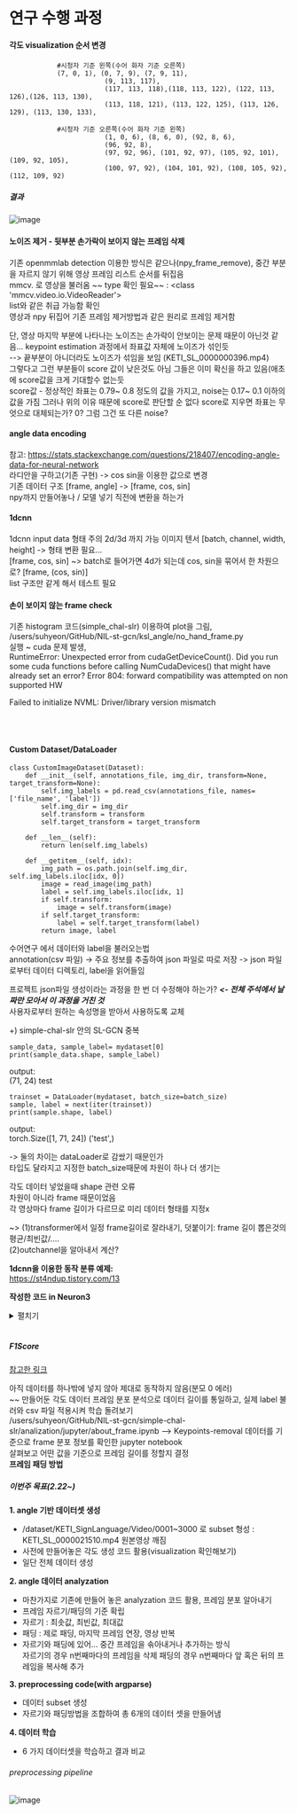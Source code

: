 # 연구 수행 과정  

#### 각도 visualization 순서 변경  
```
			#시청자 기준 왼쪽(수어 화자 기준 오른쪽)
			(7, 0, 1), (0, 7, 9), (7, 9, 11),
                        (9, 113, 117),
                        (117, 113, 118),(118, 113, 122), (122, 113, 126),(126, 113, 130),
                        (113, 118, 121), (113, 122, 125), (113, 126, 129), (113, 130, 133),

			#시청자 기준 오른쪽(수어 화자 기준 왼쪽)
                        (1, 0, 6), (8, 6, 0), (92, 8, 6),
                        (96, 92, 8),
                        (97, 92, 96), (101, 92, 97), (105, 92, 101), (109, 92, 105),
                        (100, 97, 92), (104, 101, 92), (108, 105, 92), (112, 109, 92)
```  
  
  
##### 결과  
![image](https://user-images.githubusercontent.com/82634312/204615619-4b50ab63-af4d-44a9-be25-28759bc7844a.png)  

#### 노이즈 제거 - 뒷부분 손가락이 보이지 않는 프레임 삭제  
기존 openmmlab detection 이용한 방식은 같으나(npy_frame_remove), 중간 부분을 자르지 않기 위해 영상 프레임 리스트 순서를 뒤집음  
mmcv. 로 영상을 불러옴 ~~ type 확인 필요~~ : <class 'mmcv.video.io.VideoReader'>  
list와 같은 취급 가능함 확인  
영상과 npy 뒤집어 기존 프레임 제거방법과 같은 원리로 프레임 제거함
  
단, 영상 마지막 부분에 나타나는 노이즈는 손가락이 안보이는 문제 때문이 아닌것 같음... keypoint estimation 과정에서 좌표값 자체에 노이즈가 섞인듯  
--> 끝부분이 아니더라도 노이즈가 섞임을 보임 (KETI_SL_0000000396.mp4)  
그렇다고 그런 부분들이 score 값이 낮은것도 아님 그들은 이미 확신을 하고 있음(애초에 score값을 크게 기대할수 없는듯  
score값 - 정상적인 좌표는 0.79~ 0.8 정도의 값을 가지고, noise는 0.17~ 0.1 이하의 값을 가짐 그러나 위의 이유 때문에 score로 판단할 순 없다
score로 지우면 좌표는 무엇으로 대체되는가? 0? 그럼 그건 또 다른 noise?  
  
#### angle data encoding  
참고: https://stats.stackexchange.com/questions/218407/encoding-angle-data-for-neural-network  
라디안을 구하고(기존 구현) -> cos sin을 이용한 값으로 변경  
기존 데이터 구조 [frame, angle] -> [frame, cos, sin]  
npy까지 만들어놓나 / 모델 넣기 직전에 변환을 하는가  

#### 1dcnn  
1dcnn input data 형태 주의 2d/3d 까지 가능
이미지 텐서 [batch, channel, width, height] -> 형태 변환 필요...  
[frame, cos, sin] ~> batch로 들어가면 4d가 되는데 cos, sin을 묶어서 한 차원으로? [frame, (cos, sin)]  
list 구조만 같게 해서 테스트 필요

#### 손이 보이지 않는 frame check  
기존 histogram 코드(simple_chal-slr) 이용하여 plot을 그림, /users/suhyeon/GitHub/NIL-st-gcn/ksl_angle/no_hand_frame.py  
실행 ~ cuda 문제 발생,  
RuntimeError: Unexpected error from cudaGetDeviceCount(). Did you run some cuda functions before calling NumCudaDevices() that might have already set an error? Error 804: forward compatibility was attempted on non supported HW  

Failed to initialize NVML: Driver/library version mismatch


</br></br>
#### Custom Dataset/DataLoader  
```
class CustomImageDataset(Dataset):
    def __init__(self, annotations_file, img_dir, transform=None, target_transform=None):
        self.img_labels = pd.read_csv(annotations_file, names=['file_name', 'label'])
        self.img_dir = img_dir
        self.transform = transform
        self.target_transform = target_transform

    def __len__(self):
        return len(self.img_labels)

    def __getitem__(self, idx):
        img_path = os.path.join(self.img_dir, self.img_labels.iloc[idx, 0])
        image = read_image(img_path)
        label = self.img_labels.iloc[idx, 1]
        if self.transform:
            image = self.transform(image)
        if self.target_transform:
            label = self.target_transform(label)
        return image, label
``` 
수어연구 에서 데이터와 label을 불러오는법  
annotation(csv 파일) -> 주요 정보를 추출하여 json 파일로 따로 저장 -> json 파일로부터 데이터 디렉토리, label을 읽어들임  

프로젝트 json파일 생성이라는 과정을 한 번 더 수정해야 하는가?  ***<- 전체 주석에서 날짜만 모아서 이 과정을 거친 것***  
사용자로부터 원하는 속성명을 받아서 사용하도록 교체  

+) simple-chal-slr 안의 SL-GCN 중복 
  
   
 ```
 sample_data, sample_label= mydataset[0]
 print(sample_data.shape, sample_label)
 ```
 output:  
 (71, 24) test  
    
    
 ```
 trainset = DataLoader(mydataset, batch_size=batch_size)
 sample, label = next(iter(trainset))
 print(sample.shape, label)
 ```
 output:  
 torch.Size([1, 71, 24]) ('test',)  
    
 -> 둘의 차이는 dataLoader로 감쌌기 때문인가  
 타입도 달라지고 지정한 batch_size때문에 차원이 하나 더 생기는  
   
    
 각도 데이터 넣었을때 shape 관련 오류  
 차원이 아니라 frame 때문이었음  
 각 영상마다 frame 길이가 다르므로 미리 데이터 형태를 지정x  
 
~> (1)transformer에서 일정 frame길이로 잘라내기, 덧붙이기: frame 길이 뽑은것의 평균/최빈값/....  
   (2)outchannel을 알아내서 계산?
   
**1dcnn을 이용한 동작 분류 예제:**  
https://st4ndup.tistory.com/13

**작성한 코드 in Neuron3**  
<details>
<summary>펼치기</summary>
<div markdown="1">

```
import torch
from torch import nn
from torch.utils.data import Dataset
from torch.utils.data import DataLoader
from torchvision import datasets
from torchvision import transforms
from torchvision.transforms import ToTensor

import os
import pandas as pd
import numpy as np
import matplotlib.pyplot as plt

#custom dataset
class CustomDataset(Dataset):
    def __init__(self, annotation_file, data_dir, transform=None, target_transform=None, col_name="file_name", col_label="label"):
        self.label = pd.read_csv(annotation_file, names=[col_name, col_label], skiprows=[0])
        self.data_dir = data_dir
        self.transform = transform
        self.target_transform = target_transform

    def __len__(self):
        return len(self.label)

    def __getitem__(self, index):
        data_path = os.path.join(self.data_dir, self.label.iloc[index, 0])
        data = np.load(data_path)
        label = np.zeros(15, dtype = np.float32)
        label[self.label.iloc[index, 1]] = 1.0
        
        if self.transform:
            data = self.transform(data)
        if self.target_transform:
            label = self.target_transform(label)
        
        return data, label

#custom transfomer
class myTransformer(object):
    def __call__(self, sample):
        sample = sample.astype(np.float32)
        sample = np.transpose(sample)     
        sample = torch.from_numpy(sample)
        #print(sample.shape)   
        return sample

# model
class CustomNeuralNetwork(nn.Module):
    def __init__(self):
        super().__init__()
        self.flatten = nn.Flatten()
        self.one_stack = nn.Sequential(
            nn.Conv1d(24, 34, 3, stride=1),
            nn.ReLU(),
            nn.Conv1d(34, 14, 3, stride=1),
            nn.ReLU(),
            nn.Flatten(1, -1),
            nn.Linear(14*67, 15)
        )
        

    def forward(self, x):
        #x = self.flatten(x)
        x = self.one_stack(x)
        return x

#trainig & test function
def training(dataloader, model, criterion, optim):
    total_loss = 0
    accuracy = 0

    for data, label in dataloader:
        data = data.to(device)
        label = label.to(device)

        #prediction(forward)
        pred = model(data)
        loss = criterion(pred, label)
        
        #backward
        optim.zero_grad()
        loss.backward()
        optim.step()

        total_loss += loss.item()


        if pred.argmax(1) == label.argmax(1): 
            accuracy += 1
    accuracy = accuracy/len(dataloader)*100
    total_loss /= len(dataloader)

    return accuracy, total_loss

def test(dataloader, model, criterion, optim):
    total_loss = 0
    accuracy = 0
    f1Score = 0
    
    model.eval()
    with torch.no_grad():
        for data, label in dataloader:
            data = data.to(device)
            label = label.to(device)

            #prediction(forward)
            pred = model(data)# pred 결과가 1, 15(14, 15)x
            loss = criterion(pred, label)

            total_loss += loss.item()
            if pred.argmax(1) == label.argmax(1): 
                accuracy += 1
   
    accuracy = accuracy/len(dataloader)*100
    total_loss /= len(dataloader)
    
    return accuracy, total_loss


def F1Score(testLoader, model):
    conf_matrix = np.zeros((15, 15), dtype=int)
    model.eval()
    precision = []
    recall = []

    with torch.no_grad():
        for data, label in testLoader:
            data = data.to(device)
            label = label.to(device)

            pred = model(data)
            conf_matrix[pred.argmax(1)][label.argmax(1)] +=1

        print(conf_matrix)
        #precision
        for t in range(conf_matrix.shape[1]):
    
            p = conf_matrix[t][t] /conf_matrix[t].sum()
            precision.append(p)

            r = conf_matrix[t][t] / conf_matrix[:][t].sum()
            recall.append(r)
        
    avgPrecision = sum(precision) / len(conf_matrix[0])
    avgRecall = sum(recall) / len(conf_matrix[0])
    f1Score = 2 * ((avgPrecision * avgRecall) / (avgPrecision + avgRecall))

    return avgPrecision, avgRecall, f1Score   


#prediction
def prediction(sample, label, model):
    model.eval()
    
    with torch.no_grad():
        pred = model(sample)
        print(f"pred: {pred.argmax(1)}, actual: {label.argmax(1)}")
        if pred.argmax(1) == label.argmax(1):
            print("The predicton is correct.")
        else:
            print("The prediction is wrong.")


if __name__ == "__main__":
    #check gpu
use_cuda = torch.cuda.is_available()
device = torch.device('cuda:0' if use_cuda else "cpu")
print(device)

annotation_file = "test_annotation.csv"
data_dir = "./"
batch_size = 1
    
#dataset
mydataset = CustomDataset(annotation_file , data_dir, transform=myTransformer())
trainLoader = DataLoader(mydataset, batch_size=batch_size)
sample, label = next(iter(trainLoader))
print("next dataloader", sample.shape, label.shape)

#model
myModel = CustomNeuralNetwork().to(device)
# print(myModel)

#training
epochs = 100
criterion = nn.CrossEntropyLoss()
optimization = torch.optim.SGD(myModel.parameters(), lr=0.01)
best_loss = 100
    
train_loss = []
test_loss = []
train_accuracy = []
test_accuracy = []

for epoch_num in range(epochs):
    accuracy, loss = training(trainLoader, myModel, criterion, optimization)
    train_loss.append(loss)
    train_accuracy.append(accuracy)

    print(f"\nEpoch: {epoch_num} / {epochs - 1}, Accuarcy: {accuracy} Loss: {loss}")

    accuracy, loss = test(trainLoader, myModel, criterion, optimization)
    test_loss.append(loss)
    test_accuracy.append(accuracy)
    print(f"Evaluation: [Accuracy: {accuracy}, Loss: {loss}]")
        
    if loss < best_loss:
        best_epoc = epoch_num
        best_model = myModel.state_dict()
        print("The best model state updated.")

torch.save(best_model, "./save/epoch_" + str(best_epoc) + ".pth")

#draw plot with best model
best_model = CustomNeuralNetwork()
state_path = os.path.join("./save", os.listdir("./save")[-1])
best_model.load_state_dict(torch.load(state_path))
prediction(sample, label, best_model)


xmin = 0
xmax = max(len(train_loss), len(test_loss))
ymin = min(min(train_loss), min(test_loss))
ymax = max(max(train_loss), max(test_loss))


plt.title("LOSS")
plt.axis([0, xmax, ymin, ymax])
plt.plot(train_loss, label="train", color='red')
plt.plot(test_loss, label="validation", color="blue")
plt.legend()
plt.savefig('loss.png')
plt.show()

plt.title("ACCURACY")
plt.axis([0, xmax, min(min(train_accuracy), min(test_accuracy)), max(max(train_accuracy), max(test_accuracy))])
plt.plot(train_accuracy, label="train", color='red')
plt.plot(test_accuracy, label="validation", color="blue")
plt.legend()
plt.savefig('loss.png')
plt.show()

precision, recall, f1 = F1Score(trainLoader, best_model)
print(f"Average precision:{precision}, Average recall:{recall}, F1 Score:{f1}")



```


</div>
</details>  
</br>

##### F1Score #####
[참고한 링크](https://leedakyeong.tistory.com/entry/%EB%B6%84%EB%A5%98-%EB%AA%A8%EB%8D%B8-%EC%84%B1%EB%8A%A5-%ED%8F%89%EA%B0%80-%EC%A7%80%ED%91%9C-Confusion-Matrix%EB%9E%80-%EC%A0%95%ED%99%95%EB%8F%84Accuracy-%EC%A0%95%EB%B0%80%EB%8F%84Precision-%EC%9E%AC%ED%98%84%EB%8F%84Recall-F1-Score)  

아직 데이터를 하나밖에 넣지 않아 제대로 동작하지 않음(분모 0 에러)  
~~ 만들어둔 각도 데이터 프레임 분포 분석으로 데이터 길이를 통일하고, 실제 label 불러와 csv 파일 적용시켜 학습 돌려보기  
/users/suhyeon/GitHub/NIL-st-gcn/simple-chal-slr/analization/jupyter/about_frame.ipynb --> Keypoints-removal 데이터를 기준으로 frame 분포 정보를 확인한 jupyter notebook  
살펴보고 어떤 값을 기준으로 프레임 길이를 정할지 결정  
**프레임 패딩 방법**
</br>

##### 이번주 목표(2.22~) #####  
**1. angle 기반 데이터셋 생성**
- /dataset/KETI_SignLanguage/Video/0001~3000 로 subset 형성
	: KETI_SL_0000021510.mp4 원본영상 깨짐
- 사전에 만들어놓은 각도 생성 코드 활용(visualization 확인해보기)
- 일단 전체 데이터 생성

**2. angle 데이터 analyzation**
- 마찬가지로 기존에 만들어 놓은 analyzation 코드 활용, 프레임 분포 알아내기
- 프레임 자르기/패딩의 기준 확립
- 자르기 : 최솟값, 최빈값, 최대값 
- 패딩 : 제로 패딩, 마지막 프레임 연장, 영상 반복
- 자르기와 패딩에 있어... 중간 프레임을 솎아내거나 추가하는 방식  
  자르기의 경우 n번째마다의 프레임을 삭제
  패딩의 경우 n번째마다 앞 혹은 뒤의 프레임을 복사해 추가

**3. preprocessing code(with argparse)**
- 데이터 subset 생성
- 자르기와 패딩방법을 조합하여 총 6개의 데이터 셋을 만들어냄

**4. 데이터 학습**
- 6 가지 데이터셋을 학습하고 결과 비교

###### preprocessing pipeline ######  
![image](https://user-images.githubusercontent.com/82634312/221242840-2e3bbbdd-7335-4d62-968e-5b2a592ccf52.png)

